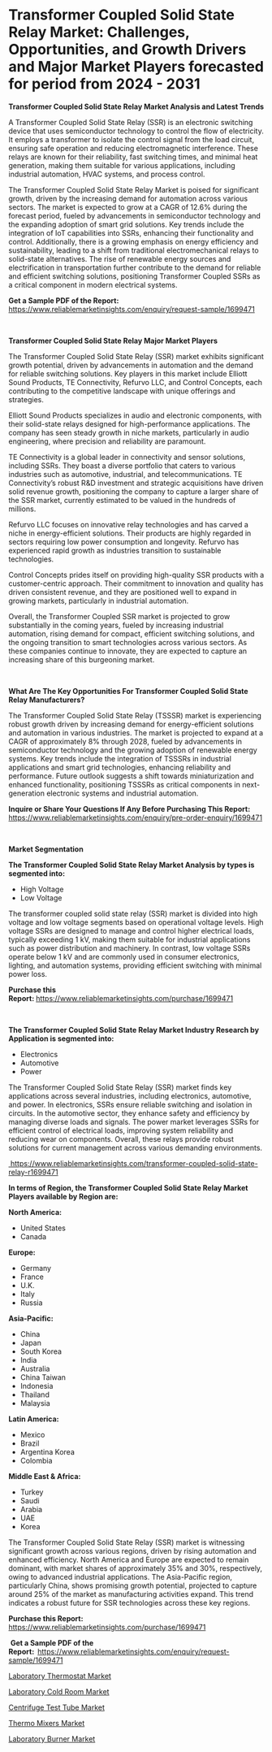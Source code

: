 <p><h1>Transformer Coupled Solid State Relay Market: Challenges, Opportunities, and Growth Drivers and Major Market Players forecasted for period from 2024 - 2031</h1></p><p><strong>Transformer Coupled Solid State Relay Market Analysis and Latest Trends</strong></p>
<p><p>A Transformer Coupled Solid State Relay (SSR) is an electronic switching device that uses semiconductor technology to control the flow of electricity. It employs a transformer to isolate the control signal from the load circuit, ensuring safe operation and reducing electromagnetic interference. These relays are known for their reliability, fast switching times, and minimal heat generation, making them suitable for various applications, including industrial automation, HVAC systems, and process control.</p><p>The Transformer Coupled Solid State Relay Market is poised for significant growth, driven by the increasing demand for automation across various sectors. The market is expected to grow at a CAGR of 12.6% during the forecast period, fueled by advancements in semiconductor technology and the expanding adoption of smart grid solutions. Key trends include the integration of IoT capabilities into SSRs, enhancing their functionality and control. Additionally, there is a growing emphasis on energy efficiency and sustainability, leading to a shift from traditional electromechanical relays to solid-state alternatives. The rise of renewable energy sources and electrification in transportation further contribute to the demand for reliable and efficient switching solutions, positioning Transformer Coupled SSRs as a critical component in modern electrical systems.</p></p>
<p><strong>Get a Sample PDF of the Report:&nbsp;</strong> <a href="https://www.reliablemarketinsights.com/enquiry/request-sample/1699471?utm_campaign=1584&utm_medium=2&utm_source=Github&utm_content=ia&utm_term=20102024&utm_id=transformer-coupled-solid-state-relay">https://www.reliablemarketinsights.com/enquiry/request-sample/1699471</a></p>
<p>&nbsp;</p>
<p><strong>Transformer Coupled Solid State Relay Major Market Players</strong></p>
<p><p>The Transformer Coupled Solid State Relay (SSR) market exhibits significant growth potential, driven by advancements in automation and the demand for reliable switching solutions. Key players in this market include Elliott Sound Products, TE Connectivity, Refurvo LLC, and Control Concepts, each contributing to the competitive landscape with unique offerings and strategies.</p><p>Elliott Sound Products specializes in audio and electronic components, with their solid-state relays designed for high-performance applications. The company has seen steady growth in niche markets, particularly in audio engineering, where precision and reliability are paramount.</p><p>TE Connectivity is a global leader in connectivity and sensor solutions, including SSRs. They boast a diverse portfolio that caters to various industries such as automotive, industrial, and telecommunications. TE Connectivity’s robust R&D investment and strategic acquisitions have driven solid revenue growth, positioning the company to capture a larger share of the SSR market, currently estimated to be valued in the hundreds of millions.</p><p>Refurvo LLC focuses on innovative relay technologies and has carved a niche in energy-efficient solutions. Their products are highly regarded in sectors requiring low power consumption and longevity. Refurvo has experienced rapid growth as industries transition to sustainable technologies.</p><p>Control Concepts prides itself on providing high-quality SSR products with a customer-centric approach. Their commitment to innovation and quality has driven consistent revenue, and they are positioned well to expand in growing markets, particularly in industrial automation.</p><p>Overall, the Transformer Coupled SSR market is projected to grow substantially in the coming years, fueled by increasing industrial automation, rising demand for compact, efficient switching solutions, and the ongoing transition to smart technologies across various sectors. As these companies continue to innovate, they are expected to capture an increasing share of this burgeoning market.</p></p>
<p>&nbsp;</p>
<p><strong>What Are The Key Opportunities For Transformer Coupled Solid State Relay Manufacturers?</strong></p>
<p><p>The Transformer Coupled Solid State Relay (TSSSR) market is experiencing robust growth driven by increasing demand for energy-efficient solutions and automation in various industries. The market is projected to expand at a CAGR of approximately 8% through 2028, fueled by advancements in semiconductor technology and the growing adoption of renewable energy systems. Key trends include the integration of TSSSRs in industrial applications and smart grid technologies, enhancing reliability and performance. Future outlook suggests a shift towards miniaturization and enhanced functionality, positioning TSSSRs as critical components in next-generation electronic systems and industrial automation.</p></p>
<p><strong>Inquire or Share Your Questions If Any Before Purchasing This Report:</strong> <a href="https://www.reliablemarketinsights.com/enquiry/pre-order-enquiry/1699471?utm_campaign=1584&utm_medium=2&utm_source=Github&utm_content=ia&utm_term=20102024&utm_id=transformer-coupled-solid-state-relay">https://www.reliablemarketinsights.com/enquiry/pre-order-enquiry/1699471</a></p>
<p>&nbsp;</p>
<p><strong>Market Segmentation</strong></p>
<p><strong>The Transformer Coupled Solid State Relay Market Analysis by types is segmented into:</strong></p>
<p><ul><li>High Voltage</li><li>Low Voltage</li></ul></p>
<p><p>The transformer coupled solid state relay (SSR) market is divided into high voltage and low voltage segments based on operational voltage levels. High voltage SSRs are designed to manage and control higher electrical loads, typically exceeding 1 kV, making them suitable for industrial applications such as power distribution and machinery. In contrast, low voltage SSRs operate below 1 kV and are commonly used in consumer electronics, lighting, and automation systems, providing efficient switching with minimal power loss.</p></p>
<p><strong>Purchase this Report:&nbsp;</strong><a href="https://www.reliablemarketinsights.com/purchase/1699471?utm_campaign=1584&utm_medium=2&utm_source=Github&utm_content=ia&utm_term=20102024&utm_id=transformer-coupled-solid-state-relay">https://www.reliablemarketinsights.com/purchase/1699471</a></p>
<p>&nbsp;</p>
<p><strong>The Transformer Coupled Solid State Relay Market Industry Research by Application is segmented into:</strong></p>
<p><ul><li>Electronics</li><li>Automotive</li><li>Power</li></ul></p>
<p><p>The Transformer Coupled Solid State Relay (SSR) market finds key applications across several industries, including electronics, automotive, and power. In electronics, SSRs ensure reliable switching and isolation in circuits. In the automotive sector, they enhance safety and efficiency by managing diverse loads and signals. The power market leverages SSRs for efficient control of electrical loads, improving system reliability and reducing wear on components. Overall, these relays provide robust solutions for current management across various demanding environments.</p></p>
<p><a href="https://www.reliablemarketinsights.com/transformer-coupled-solid-state-relay-r1699471?utm_campaign=1584&utm_medium=2&utm_source=Github&utm_content=ia&utm_term=20102024&utm_id=transformer-coupled-solid-state-relay">&nbsp;https://www.reliablemarketinsights.com/transformer-coupled-solid-state-relay-r1699471</a></p>
<p><strong>In terms of Region, the Transformer Coupled Solid State Relay Market Players available by Region are:</strong></p>
<p>
    <p> <strong> North America: </strong>
        <ul>
            <li>United States</li>
            <li>Canada</li>
        </ul>
        </p> 
    <p> <strong> Europe: </strong>
        <ul>
            <li>Germany</li>
            <li>France</li>
            <li>U.K.</li>
            <li>Italy</li>
            <li>Russia</li>
        </ul>
        </p> 
    <p> <strong> Asia-Pacific: </strong>
        <ul>
            <li>China</li>
            <li>Japan</li>
            <li>South Korea</li>
            <li>India</li>
            <li>Australia</li>
            <li>China Taiwan</li>
            <li>Indonesia</li>
            <li>Thailand</li>
            <li>Malaysia</li>
        </ul>
        </p> 
    <p> <strong> Latin America: </strong>
        <ul>
            <li>Mexico</li>
            <li>Brazil</li>
            <li>Argentina Korea</li>
            <li>Colombia</li>
        </ul>
        </p> 
    <p> <strong> Middle East & Africa: </strong>
        <ul>
            <li>Turkey</li>
            <li>Saudi</li>
            <li>Arabia</li>
            <li>UAE</li>
            <li>Korea</li>
        </ul>
    </p>
    </p>
<p><p>The Transformer Coupled Solid State Relay (SSR) market is witnessing significant growth across various regions, driven by rising automation and enhanced efficiency. North America and Europe are expected to remain dominant, with market shares of approximately 35% and 30%, respectively, owing to advanced industrial applications. The Asia-Pacific region, particularly China, shows promising growth potential, projected to capture around 25% of the market as manufacturing activities expand. This trend indicates a robust future for SSR technologies across these key regions.</p></p>
<p><strong>Purchase this Report: </strong><a href="https://www.reliablemarketinsights.com/purchase/1699471?utm_campaign=1584&utm_medium=2&utm_source=Github&utm_content=ia&utm_term=20102024&utm_id=transformer-coupled-solid-state-relay">https://www.reliablemarketinsights.com/purchase/1699471</a></p>
<p>&nbsp;<strong>Get a Sample PDF of the Report:&nbsp;&nbsp;</strong><a href="https://www.reliablemarketinsights.com/enquiry/request-sample/1699471?utm_campaign=1584&utm_medium=2&utm_source=Github&utm_content=ia&utm_term=20102024&utm_id=transformer-coupled-solid-state-relay">https://www.reliablemarketinsights.com/enquiry/request-sample/1699471</a></p>
<p><strong></strong></p>
<p><p><a href="https://www.linkedin.com/pulse/laboratory-thermostat-market-ecosystem-competitive-landscape-ybzme?utm_campaign=1584&utm_medium=2&utm_source=Github&utm_content=ia&utm_term=20102024&utm_id=transformer-coupled-solid-state-relay">Laboratory Thermostat Market</a></p><p><a href="https://www.linkedin.com/pulse/laboratory-cold-room-market-evolution-global-trends-regional-ryt4e?utm_campaign=1584&utm_medium=2&utm_source=Github&utm_content=ia&utm_term=20102024&utm_id=transformer-coupled-solid-state-relay">Laboratory Cold Room Market</a></p><p><a href="https://www.linkedin.com/pulse/future-ready-strategic-insights-global-centrifuge-test-tube-hrhse?utm_campaign=1584&utm_medium=2&utm_source=Github&utm_content=ia&utm_term=20102024&utm_id=transformer-coupled-solid-state-relay">Centrifuge Test Tube Market</a></p><p><a href="https://www.linkedin.com/pulse/thermo-mixers-market-share-analysis-growth-trends-forecasts-sfaxe?utm_campaign=1584&utm_medium=2&utm_source=Github&utm_content=ia&utm_term=20102024&utm_id=transformer-coupled-solid-state-relay">Thermo Mixers Market</a></p><p><a href="https://www.linkedin.com/pulse/market-insights-global-laboratory-burner-forecast-innovation-dpbme?utm_campaign=1584&utm_medium=2&utm_source=Github&utm_content=ia&utm_term=20102024&utm_id=transformer-coupled-solid-state-relay">Laboratory Burner Market</a></p></p>